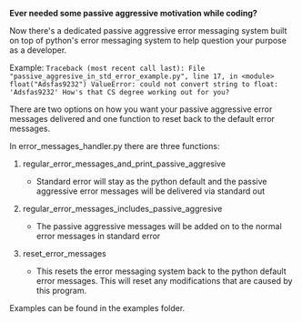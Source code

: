 **Ever needed some passive aggressive motivation while coding?**

Now there's a dedicated passive aggressive error messaging system built on top of python's error messaging system
to help question your purpose as a developer. 

Example: 
    `Traceback (most recent call last):
  File "passive_aggresive_in_std_error_example.py", line 17, in <module>
    float("Adsfas9232")
ValueError: could not convert string to float: 'Adsfas9232'
How's that CS degree working out for you?`

There are two options on how you want your passive aggressive error messages delivered and one function to reset back to the default error messages.

In error_messages_handler.py there are three functions:
1. regular_error_messages_and_print_passive_aggresive
    * Standard error will stay as the python default and the passive aggressive
    error messages will be delivered via standard out

2. regular_error_messages_includes_passive_aggresive
    * The passive aggressive messages will be added on to the normal error messages in standard error

3. reset_error_messages
    * This resets the error messaging system back to the python default error messages. This will reset
    any modifications that are caused by this program.

Examples can be found in the examples folder.
